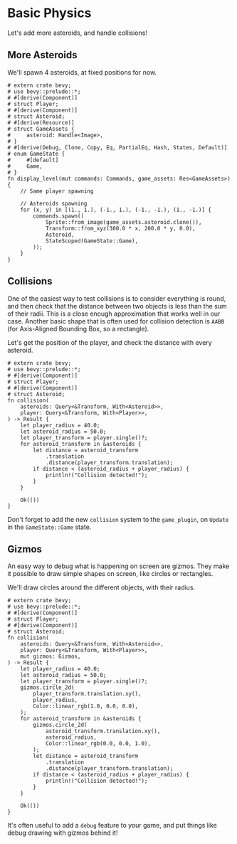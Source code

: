 # Basic Physics

Let's add more asteroids, and handle collisions!

## More Asteroids

We'll spawn 4 asteroids, at fixed positions for now.

```rust,no_run
# extern crate bevy;
# use bevy::prelude::*;
# #[derive(Component)]
# struct Player;
# #[derive(Component)]
# struct Asteroid;
# #[derive(Resource)]
# struct GameAssets {
#     asteroid: Handle<Image>,
# }
# #[derive(Debug, Clone, Copy, Eq, PartialEq, Hash, States, Default)]
# enum GameState {
#     #[default]
#     Game,
# }
fn display_level(mut commands: Commands, game_assets: Res<GameAssets>) {
    // Same player spawning

    // Asteroids spawning
    for (x, y) in [(1., 1.), (-1., 1.), (-1., -1.), (1., -1.)] {
        commands.spawn((
            Sprite::from_image(game_assets.asteroid.clone()),
            Transform::from_xyz(300.0 * x, 200.0 * y, 0.0),
            Asteroid,
            StateScoped(GameState::Game),
        ));
    }
}
```

## Collisions

One of the easiest way to test collisions is to consider everything is round, and then check that the distance between two objects is less than the sum of their radii. This is a close enough approximation that works well in our case. Another basic shape that is often used for collision detection is `AABB` (for Axis-Aligned Bounding Box, so a rectangle).

Let's get the position of the player, and check the distance with every asteroid.

```rust,no_run
# extern crate bevy;
# use bevy::prelude::*;
# #[derive(Component)]
# struct Player;
# #[derive(Component)]
# struct Asteroid;
fn collision(
    asteroids: Query<&Transform, With<Asteroid>>,
    player: Query<&Transform, With<Player>>,
) -> Result {
    let player_radius = 40.0;
    let asteroid_radius = 50.0;
    let player_transform = player.single()?;
    for asteroid_transform in &asteroids {
        let distance = asteroid_transform
            .translation
            .distance(player_transform.translation);
        if distance < (asteroid_radius + player_radius) {
            println!("Collision detected!");
        }
    }

    Ok(())
}
```

<div class="warning">

Don't forget to add the new `collision` system to the `game_plugin`, on `Update` in the `GameState::Game` state.

</div>

## Gizmos

An easy way to debug what is happening on screen are gizmos. They make it possible to draw simple shapes on screen, like circles or rectangles.

We'll draw circles around the different objects, with their radius.

```rust,no_run
# extern crate bevy;
# use bevy::prelude::*;
# #[derive(Component)]
# struct Player;
# #[derive(Component)]
# struct Asteroid;
fn collision(
    asteroids: Query<&Transform, With<Asteroid>>,
    player: Query<&Transform, With<Player>>,
    mut gizmos: Gizmos,
) -> Result {
    let player_radius = 40.0;
    let asteroid_radius = 50.0;
    let player_transform = player.single()?;
    gizmos.circle_2d(
        player_transform.translation.xy(),
        player_radius,
        Color::linear_rgb(1.0, 0.0, 0.0),
    );
    for asteroid_transform in &asteroids {
        gizmos.circle_2d(
            asteroid_transform.translation.xy(),
            asteroid_radius,
            Color::linear_rgb(0.0, 0.0, 1.0),
        );
        let distance = asteroid_transform
            .translation
            .distance(player_transform.translation);
        if distance < (asteroid_radius + player_radius) {
            println!("Collision detected!");
        }
    }

    Ok(())
}
```

<div class="warning">

It's often useful to add a `debug` feature to your game, and put things like debug drawing with gizmos behind it!

</div>
